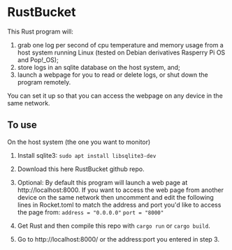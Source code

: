 # RustBucket

This Rust program will:

1. grab one log per second of cpu temperature and memory usage from a host system running Linux (tested on Debian derivatives Rasperry Pi OS and Pop!_OS);
2. store logs in an sqlite database on the host system, and;
3. launch a webpage for you to read or delete logs, or shut down the program remotely.

You can set it up so that you can access the webpage on any device in the same network.

## To use 

On the host system (the one you want to monitor)

1. Install sqlite3:
`sudo apt install libsqlite3-dev`

2. Download this here RustBucket github repo.

3. Optional: By default this program will launch a web page at http://localhost:8000. If you want to access the web page from another device on the same network then uncomment and edit the following lines in Rocket.toml to match the address and port you'd like to access the page from:
`address = "0.0.0.0"`
`port = "8000"`

4. Get Rust and then compile this repo with `cargo run` or `cargo build`.

5. Go to http://localhost:8000/ or the address:port you entered in step 3.
